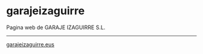 # garajeizaguirre
Pagina web de GARAJE IZAGUIRRE S.L.

---

[garajeizaguirre.eus](https://garajeizaguirre.eus/) 
